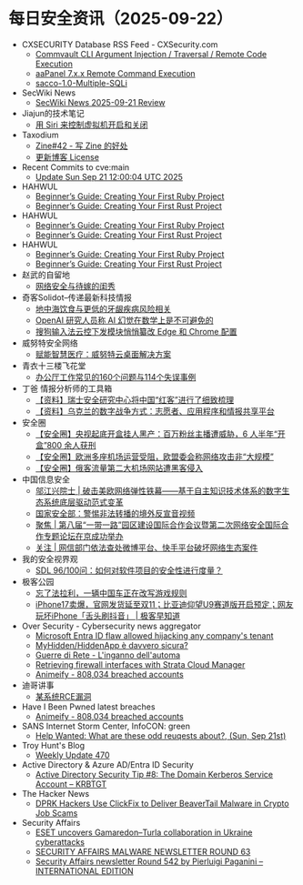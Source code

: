 # 每日安全资讯（2025-09-22）

- CXSECURITY Database RSS Feed - CXSecurity.com
  - [Commvault CLI Argument Injection / Traversal / Remote Code Execution](https://cxsecurity.com/issue/WLB-2025090011)
  - [aaPanel 7.x.x Remote Command Execution](https://cxsecurity.com/issue/WLB-2025090010)
  - [sacco-1.0-Multiple-SQLi](https://cxsecurity.com/issue/WLB-2025090009)
- SecWiki News
  - [SecWiki News 2025-09-21 Review](http://www.sec-wiki.com/?2025-09-21)
- Jiajun的技术笔记
  - [用 Siri 来控制虚拟机开启和关闭](https://jiajunhuang.com/articles/2025_09_21-siri_ssh.md.html)
- Taxodium
  - [Zine#42 - 写 Zine 的好处](https://taxodium.ink/42.html)
  - [更新博客 License](https://taxodium.ink/blog-license-update.html)
- Recent Commits to cve:main
  - [Update Sun Sep 21 12:00:04 UTC 2025](https://github.com/trickest/cve/commit/efa3227e5f3824d8a230a63a356adb8d84f2fc72)
- HAHWUL
  - [Beginner’s Guide: Creating Your First Ruby Project](https://www.hahwul.com/dev/ruby/noob-beginners-guide-in-ruby/)
  - [Beginner’s Guide: Creating Your First Rust Project](https://www.hahwul.com/dev/rust/noob-beginners-guide-in-rust/)
- HAHWUL
  - [Beginner’s Guide: Creating Your First Ruby Project](https://www.hahwul.com/dev/ruby/noob-beginners-guide-in-ruby/)
  - [Beginner’s Guide: Creating Your First Rust Project](https://www.hahwul.com/dev/rust/noob-beginners-guide-in-rust/)
- HAHWUL
  - [Beginner’s Guide: Creating Your First Ruby Project](https://www.hahwul.com/dev/ruby/noob-beginners-guide-in-ruby/)
  - [Beginner’s Guide: Creating Your First Rust Project](https://www.hahwul.com/dev/rust/noob-beginners-guide-in-rust/)
- 赵武的自留地
  - [网络安全与待嫁的闺秀](https://mp.weixin.qq.com/s?__biz=MjM5NDQ5NjM5NQ==&mid=2651626441&idx=1&sn=ab2a83b9a8e4788c3baa129a66497e16)
- 奇客Solidot–传递最新科技情报
  - [地中海饮食与更低的牙龈疾病风险相关](https://www.solidot.org/story?sid=82375)
  - [OpenAI 研究人员称 AI 幻觉在数学上是不可避免的](https://www.solidot.org/story?sid=82374)
  - [搜狗输入法云控下发模块悄悄纂改 Edge 和 Chrome 配置](https://www.solidot.org/story?sid=82373)
- 威努特安全网络
  - [赋能智慧医疗：威努特云桌面解决方案](https://mp.weixin.qq.com/s?__biz=MzAwNTgyODU3NQ==&mid=2651135917&idx=1&sn=8bb8de532b9dd1a99a15cb935fef53a4)
- 青衣十三楼飞花堂
  - [办公厅工作常见的160个问题与114个失误事例](https://mp.weixin.qq.com/s?__biz=MzUzMjQyMDE3Ng==&mid=2247488628&idx=1&sn=777cbec330b1166a7da57df1985e8a03)
- 丁爸 情报分析师的工具箱
  - [【资料】瑞士安全研究中心将中国“红客”进行了细致梳理](https://mp.weixin.qq.com/s?__biz=MzI2MTE0NTE3Mw==&mid=2651152135&idx=1&sn=8134fba90815ec21b9d9457bcdec2ebd)
  - [【资料】乌克兰的数字战争方式：志愿者、应用程序和情报共享平台](https://mp.weixin.qq.com/s?__biz=MzI2MTE0NTE3Mw==&mid=2651152135&idx=2&sn=92fb5f864d852aa24542afca78070537)
- 安全圈
  - [【安全圈】央视起底开盒挂人黑产：百万粉丝主播遭威胁，6 人半年“开盒”800 余人获刑](https://mp.weixin.qq.com/s?__biz=MzIzMzE4NDU1OQ==&mid=2652071817&idx=1&sn=099d3505ec5ebe551c3ae95d57ac374a)
  - [【安全圈】欧洲多座机场运营受阻，欧盟委会称网络攻击非“大规模”](https://mp.weixin.qq.com/s?__biz=MzIzMzE4NDU1OQ==&mid=2652071817&idx=2&sn=1d9d058d2c93a32a1883dd429d8a2fec)
  - [【安全圈】俄客流量第二大机场网站遭黑客侵入](https://mp.weixin.qq.com/s?__biz=MzIzMzE4NDU1OQ==&mid=2652071817&idx=3&sn=d0e8bd7f61c4f7a4c2d40142b19d09c1)
- 中国信息安全
  - [邬江兴院士 | 破击美欧网络弹性铁幕——基于自主知识技术体系的数字生态系统底层驱动范式变革](https://mp.weixin.qq.com/s?__biz=MzA5MzE5MDAzOA==&mid=2664249810&idx=1&sn=d65573fa886a33b6459ae0c4f0613592)
  - [国家安全部：警惕非法转播的境外反宣音视频](https://mp.weixin.qq.com/s?__biz=MzA5MzE5MDAzOA==&mid=2664249810&idx=2&sn=0b73b514832cf5b9d9d4a6a8af4f8656)
  - [聚焦 | 第八届“一带一路”园区建设国际合作会议暨第二次网络安全国际合作专题论坛在京成功举办](https://mp.weixin.qq.com/s?__biz=MzA5MzE5MDAzOA==&mid=2664249810&idx=3&sn=4e8f72748631bb9aff2a3c8b2c3b24b7)
  - [关注 | 网信部门依法查处微博平台、快手平台破坏网络生态案件](https://mp.weixin.qq.com/s?__biz=MzA5MzE5MDAzOA==&mid=2664249810&idx=4&sn=f91b31714b0452d25305c6107f4e58e7)
- 我的安全视界观
  - [SDL 96/100问：如何对软件项目的安全性进行度量？](https://mp.weixin.qq.com/s?__biz=MzI3Njk2OTIzOQ==&mid=2247487290&idx=1&sn=dbca4a83b167fbb90c35b950b68dd09b)
- 极客公园
  - [忘了法拉利，一辆中国车正在改写游戏规则](https://mp.weixin.qq.com/s?__biz=MTMwNDMwODQ0MQ==&mid=2653086923&idx=1&sn=5ca0338fb4abc86923022c12cfe70e94)
  - [iPhone17卖爆，官网发货延至双11；比亚迪仰望U9赛道版开启预定；网友玩坏iPhone「舌头刷抖音」 | 极客早知道](https://mp.weixin.qq.com/s?__biz=MTMwNDMwODQ0MQ==&mid=2653086913&idx=1&sn=990058ffa6ff1fd0403bf463bfbe8860)
- Over Security - Cybersecurity news aggregator
  - [Microsoft Entra ID flaw allowed hijacking any company's tenant](https://www.bleepingcomputer.com/news/security/microsoft-entra-id-flaw-allowed-hijacking-any-companys-tenant/)
  - [MyHidden/HiddenApp è davvero sicura?](https://www.ihteam.net/hacking-news/myhidden-hiddenapp-e-sicura-o-truffa/)
  - [Guerre di Rete - L'inganno dell'automa](https://guerredirete.substack.com/p/guerre-di-rete-linganno-dellautoma)
  - [Retrieving firewall interfaces with Strata Cloud Manager](https://www.adainese.it/blog/2025/09/21/retrieving-firewall-interfaces-with-strata-cloud-manager/)
  - [Animeify - 808,034 breached accounts](https://haveibeenpwned.com/Breach/Animeify)
- 迪哥讲事
  - [某系统RCE漏洞](https://mp.weixin.qq.com/s?__biz=MzIzMTIzNTM0MA==&mid=2247498218&idx=1&sn=77b833f75365452424ef9f2b8b5a95a2)
- Have I Been Pwned latest breaches
  - [Animeify - 808,034 breached accounts](https://haveibeenpwned.com/Breach/Animeify)
- SANS Internet Storm Center, InfoCON: green
  - [Help Wanted: What are these odd reuqests about&#x3f;, (Sun, Sep 21st)](https://isc.sans.edu/diary/rss/32302)
- Troy Hunt's Blog
  - [Weekly Update 470](https://www.troyhunt.com/weekly-update-470/)
- Active Directory & Azure AD/Entra ID Security
  - [Active Directory Security Tip #8: The Domain Kerberos Service Account – KRBTGT](https://adsecurity.org/?p=4597)
- The Hacker News
  - [DPRK Hackers Use ClickFix to Deliver BeaverTail Malware in Crypto Job Scams](https://thehackernews.com/2025/09/dprk-hackers-use-clickfix-to-deliver.html)
- Security Affairs
  - [ESET uncovers Gamaredon–Turla collaboration in Ukraine cyberattacks](https://securityaffairs.com/182404/apt/eset-uncovers-gamaredon-turla-collaboration-in-ukraine-cyberattacks.html)
  - [SECURITY AFFAIRS MALWARE NEWSLETTER ROUND 63](https://securityaffairs.com/182398/malware/security-affairs-malware-newsletter-round-63.html)
  - [Security Affairs newsletter Round 542 by Pierluigi Paganini – INTERNATIONAL EDITION](https://securityaffairs.com/182390/breaking-news/security-affairs-newsletter-round-542-by-pierluigi-paganini-international-edition.html)
